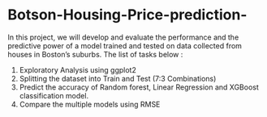 # Botson-Housing-Price-prediction-
In this project, we will develop and evaluate the performance and the predictive power of a model trained and tested on data collected from houses in Boston’s suburbs. The list of tasks below : 
1) Exploratory Analysis using ggplot2 
2) Splitting the dataset into Train and Test (7:3 Combinations) 
3) Predict the accuracy of Random forest, Linear Regression and XGBoost classification model. 
4) Compare the multiple models using RMSE
